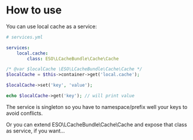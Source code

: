How to use
=============================

You can use local cache as a service:

```yaml
# services.yml

services:
    local.cache:
        class: ESO\LCacheBundle\Cache\Cache
```

```php
/* @var $localCache \ESO\LCacheBundle\Cache\Cache */
$localCache = $this->container->get('local.cache');

$localCache->set('key', 'value');

echo $localCache->get('key'); // will print value
```

The service is singleton so you have to namespace/prefix well your keys to avoid conflicts.

Or you can extend ESO\LCacheBundle\Cache\Cache and expose that class as service, if you want...
